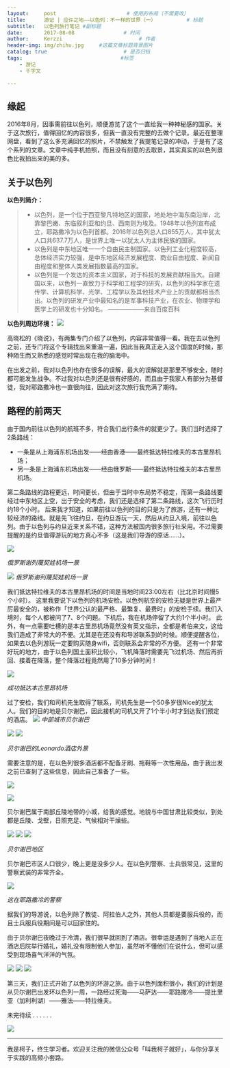 ```yaml
---
layout:     post                       # 使用的布局（不需要改）
title:      游记 | 应许之地——以色列：不一样的世界（一）          # 标题
subtitle:   以色列旅行笔记 #副标题
date:       2017-08-08                # 时间
author:     Kerzzi                         # 作者
header-img: img/zhihu.jpg     #这篇文章标题背景图片
catalog: true                         # 是否归档
tags:                                #标签
    - 游记
    - 千字文

---
```




## 缘起

2016年8月，因事需前往以色列，顺便游览了这个一直给我一种神秘感的国家。关于这次旅行，值得回忆的内容很多，但我一直没有完整的去做个记录。最近在整理网盘，看到了这么多充满回忆的照片，不禁触发了我提笔记录的冲动，于是有了这个系列的文章。文章中纯手机拍照，而且没有刻意的去取景，其实真实的以色列景色比我拍出来的美的多。

## 关于以色列

**以色列简介：**

> * 以色列，是一个位于西亚黎凡特地区的国家，地处地中海东南沿岸，北靠黎巴嫩、东临叙利亚和约旦、西南则为埃及。1948年以色列宣布成立，耶路撒冷为以色列首都。2016年以色列总人口855万人，其中犹太人口共637.7万人，是世界上唯一以犹太人为主体民族的国家。
> * 以色列是中东地区唯一一个自由民主制国家。以色列工业化程度较高，总体经济实力较强，是中东地区经济发展程度、商业自由程度、新闻自由程度和整体人类发展指数最高的国家。
> * 以色列是一个发达的资本主义国家，对于科技的发展贡献相当大。自建国以来，以色列一直致力于科学和工程学的研究，以色列的科学家在遗传学、计算机科学、光学、工程学以及其他技术产业上的贡献都相当杰出。以色列的研发产业中最知名的是军事科技产业，在农业、物理学和医学上的研发也十分知名。
>                             ——————来自百度百科


**以色列周边环境：**
![](https://ww4.sinaimg.cn/large/006tNc79gy1fich5pe37sj30ig0mw0up.jpg)

高晓松的《晓说》，有两集专门介绍了以色列，内容非常值得一看。我在去以色列之前，还专门将这个专辑找出来重温一遍，因此当我真正走入这个国度的时候，那种陌生而又熟悉的感觉时常出现在我的脑海中。

在出发之前，我对以色列也存在很多的误解，最大的误解就是那里不够安全，随时都可能发生战争。不过我对以色列还是很有好感的，而且由于我家人有部分为基督徒，我对耶路撒冷也一直很向往，因此对这次旅行我充满了期待。


## 路程的前两天

由于国内前往以色列的航班不多，符合我们出行条件的就更少了。我们当时选择了2条路线：

* 一条是从上海浦东机场出发——经由香港——最终抵达特拉维夫的本古里昂机场；
* 另一条是上海浦东机场出发——经由俄罗斯——最终抵达特拉维夫的本古里昂机场。
 
第二条路线的路程更远，时间更长，但由于当时中东局势不稳定，而第一条路线要经过中东地区上空，出于安全的考虑，我们还是选择了第二条路线，这次飞行历时约18个小时。
后来我才知道，如果前往以色列的目的只是为了旅游，还有一种比较经济的路线。就是先飞往约旦，在约旦游玩一天，然后从约旦入境，前往以色列。由于以色列与约旦近来关系不错，这种方法被国内很多旅行社采用。不过需要提醒的是约旦值得游玩的地方真心不多（这是我们导游的原话......）。

![](https://ww1.sinaimg.cn/large/006tNc79gy1fichdmlhfpj31kw16oni8.jpg)

_俄罗斯谢列蔑契娃机场一景_                    

![](https://ww1.sinaimg.cn/large/006tNc79gy1fichko9312j31kw16oao5.jpg)
_俄罗斯谢列蔑契娃机场一景_  

我们抵达特拉维夫的本古里昂机场的时间是当地时间23:00左右（比北京时间慢5个小时）。
这里我要说下以色列的机场安检。以色列航空的安检无疑是世界上最严厉最安全的，被称作「世界公认的最严格、最繁复、最费时」的安检手续。我们入境时，每个人都被问了7、8个问题。下机后，我在机场停留了大约1个半小时。
此外，有一点需要吐槽的是本古里昂机场竟然没有英文指示，全都是希伯来文，这给我们造成了非常大的不便。尤其是在还没有和导游联系到的时候。顺便提醒各位，如果去以色列游玩一定要购买随身wifi，否则联系会非常的不方便。
还有一个非常好玩的地方，由于以色列国土面积比较小，飞机降落时需要先飞过机场、然后再折回、接着在降落，整个降落过程竟然用了10多分钟时间！

![](https://ww2.sinaimg.cn/large/006tNc79gy1fichlplxcnj31kw16o4dt.jpg)

_成功抵达本古里昂机场_

过了安检，我们和司机先生取得了联系，司机先生是一个50多岁很Nice的犹太人。我们的目的地是贝尔谢巴，因此接机的司机又开了1个半小时才到达我们预定的酒店。
![](https://ww1.sinaimg.cn/large/006tNc79gy1fichqaupymj315m1pqgrs.jpg)
_中部城市贝尔谢巴_

![](https://ww4.sinaimg.cn/large/006tNc79gy1fichrmeqs2j31kw16oh36.jpg)
![](https://ww1.sinaimg.cn/large/006tNc79gy1fichrgysr5j31kw16o4k0.jpg)

_贝尔谢巴的Leonardo酒店外景_

需要注意的是，在以色列很多酒店都不配备牙刷、拖鞋等一次性用品，由于我出发之前已查到了这些信息，因此自己准备了一些。

![](https://ww2.sinaimg.cn/large/006tNc79gy1fichruxi3vj31kw16ogzz.jpg)

![](https://ww4.sinaimg.cn/large/006tNc79gy1fichrs218vj31kw16o1kx.jpg)

贝尔谢巴属于南部丘陵地带的小城，给我的感觉。地貌与中国甘肃比较类似，到处都是丘陵、戈壁，日照充足、气候相对干燥些。

![](https://ww1.sinaimg.cn/large/006tNc79gy1ficiiuhpgsj31kw16o1kx.jpg)
![](https://ww2.sinaimg.cn/large/006tNc79gy1ficihw87ccj31kw16on8x.jpg)
![](https://ww3.sinaimg.cn/large/006tNc79gy1ficihyx3vmj31kw16odrp.jpg)

_贝尔谢巴地区_

贝尔谢巴市区人口很少，晚上更是没多少人。在以色列警察、士兵很常见，这里的警察武装的非常齐全。

![](https://ww3.sinaimg.cn/large/006tNc79gy1ficjbyff0oj31kw23vkjh.jpg)

_这在耶路撒冷的警察_

据我们的导游说，以色列除了教徒、阿拉伯人之外，其他人员都是要服兵役的，而且士兵服兵役期间是可以回家住的。

由于贝尔谢巴夜晚过于冷清，我们很早就回到了酒店。很幸运是遇到了当地人正在酒店后院举行婚礼，婚礼没有限制他人参加，虽然听不懂他们在说什么，但可以感受到现场喜气洋洋的气氛。

 ![](https://ww4.sinaimg.cn/large/006tNc79gy1ficiif9wytj31kw16o4j5.jpg)
 ![](https://ww3.sinaimg.cn/large/006tNc79gy1ficiioaz2yj31kw16oh4j.jpg)
 ![](https://ww2.sinaimg.cn/large/006tNc79gy1ficiiqq2d6j31kw16owwa.jpg)


第三天，我们正式开始了以色列的环游之旅。由于以色列面积很小，我们的计划是从贝尔谢巴出发环以色列一周，一路经过死海——马萨达——耶路撒冷——提比里亚（加利利湖）——雅法——特拉维夫。

未完待续 . . . . . .

![](https://ww1.sinaimg.cn/large/006tNc79gy1ficgsiorlwj31kw0vwdx7.jpg)

---

我是柯子，终生学习者。欢迎关注我的微信公众号「叫我柯子就好」，与你分享关于实践的高频小套路。
